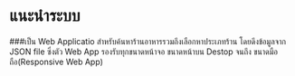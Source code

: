 # แนะนำระบบ
 
###เป็น Web Applicatio สำหรับค้นหาร้านอาหารรวมถึงเลือกหาประเภทร้าน โดยดึงข้อมูลจาก JSON file ซึ่งตัว Web App รองรับทุกขนาดหน้าจอ ขนาดหน้าบน Destop จนถึง ขนาดมือถือ(Responsive Web App)

